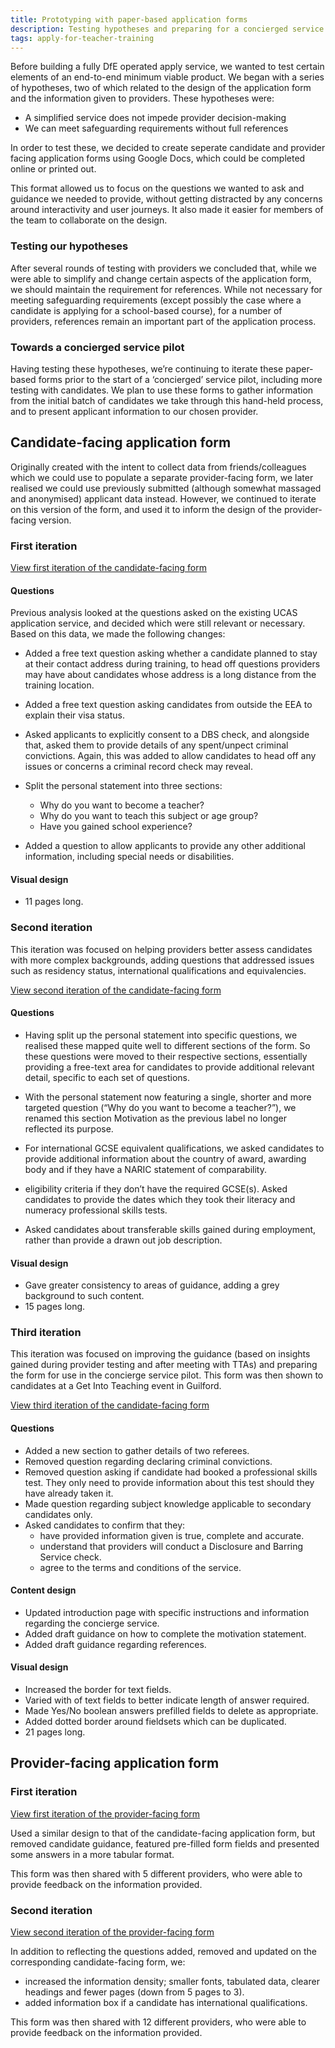 ```yaml
---
title: Prototyping with paper-based application forms
description: Testing hypotheses and preparing for a concierged service.
tags: apply-for-teacher-training
---
```

Before building a fully DfE operated apply service, we wanted to test certain elements of an end-to-end minimum viable product. We began with a series of hypotheses, two of which related to the design of the application form and the information given to providers. These hypotheses were:

* A simplified service does not impede provider decision-making
* We can meet safeguarding requirements without full references

In order to test these, we decided to create seperate candidate and provider facing application forms using Google Docs, which could be completed online or printed out.

This format allowed us to focus on the questions we wanted to ask and guidance we needed to provide, without getting distracted by any concerns around interactivity and user journeys. It also made it easier for members of the team to collaborate on the design.

### Testing our hypotheses

After several rounds of testing with providers we concluded that, while we were able to simplify and change certain aspects of the application form, we should maintain the requirement for references. While not necessary for meeting safeguarding requirements (except possibly the case where a candidate is applying for a school-based course), for a number of providers, references remain an important part of the application process.

### Towards a concierged service pilot

Having testing these hypotheses, we’re continuing to iterate these paper-based forms prior to the start of a ‘concierged’ service pilot, including more testing with candidates. We plan to use these forms to gather information from the initial batch of candidates we take through this hand-held process, and to present applicant information to our chosen provider.

## Candidate-facing application form

Originally created with the intent to collect data from friends/colleagues which we could use to populate a separate provider-facing form, we later realised we could use previously submitted (although somewhat massaged and anonymised) applicant data instead. However, we continued to iterate on this version of the form, and used it to inform the design of the provider-facing version.

### First iteration

[View first iteration of the candidate-facing form](https://docs.google.com/document/d/1C29p45w2wrYhCrToykpag5JxKXX2jv9iuUH5_9LTBgo)

#### Questions

Previous analysis looked at the questions asked on the existing UCAS application service, and decided which were still relevant or necessary. Based on this data, we made the following changes:

* Added a free text question asking whether a candidate planned to stay at their contact address during training, to head off questions providers may have about candidates whose address is a long distance from the training location.

* Added a free text question asking candidates from outside the EEA to explain their visa status.

* Asked applicants to explicitly consent to a DBS check, and alongside that, asked them to provide details of any spent/unpect criminal convictions. Again, this was added to allow candidates to head off any issues or concerns a criminal record check may reveal.

* Split the personal statement into three sections:
  * Why do you want to become a teacher?
  * Why do you want to teach this subject or age group?
  * Have you gained school experience?

* Added a question to allow applicants to provide any other additional information, including special needs or disabilities.

#### Visual design

* 11 pages long.

### Second iteration

This iteration was focused on helping providers better assess candidates with more complex backgrounds, adding questions that addressed issues such as residency status, international qualifications and equivalencies.

[View second iteration of the candidate-facing form](https://docs.google.com/document/d/1ikDTRO1k8Hik_X3MncYLN0H6T16JWHKKXNo_FCLzfjo)

#### Questions

* Having split up the personal statement into specific questions, we realised these mapped quite well to different sections of the form. So these questions were moved to their respective sections, essentially providing a free-text area for candidates to provide additional relevant detail, specific to each set of questions.

* With the personal statement now featuring a single, shorter and more targeted question (“Why do you want to become a teacher?”), we renamed this section Motivation as the previous label no longer reflected its purpose.

* For international GCSE equivalent qualifications, we asked candidates to provide additional information about the country of award, awarding body and if they have a NARIC statement of comparability.

* eligibility criteria if they don’t have the required GCSE(s).
Asked candidates to provide the dates which they took their literacy and numeracy professional skills tests.

* Asked candidates about transferable skills gained during employment, rather than provide a drawn out job description.

#### Visual design

* Gave greater consistency to areas of guidance, adding a grey background to such content.
* 15 pages long.

### Third iteration

This iteration was focused on improving the guidance (based on insights gained during provider testing and after meeting with TTAs) and preparing the form for use in the concierge service pilot. This form was then shown to candidates at a Get Into Teaching event in Guilford.

[View third iteration of the candidate-facing form](https://docs.google.com/document/d/1E0NBHKby3K6WbH1QjH18wD_wY-CnKkJeSBghSe9bgz0)

#### Questions

* Added a new section to gather details of two referees.
* Removed question regarding declaring criminal convictions.
* Removed question asking if candidate had booked a professional skills test. They only need to provide information about this test should they have already taken it.
* Made question regarding subject knowledge applicable to secondary candidates only.
* Asked candidates to confirm that they:
  * have provided information given is true, complete and accurate.
  * understand that providers will conduct a Disclosure and Barring Service check.
  * agree to the terms and conditions of the service.

#### Content design

* Updated introduction page with specific instructions and information regarding the concierge service.
* Added draft guidance on how to complete the motivation statement.
* Added draft guidance regarding references.

#### Visual design

* Increased the border for text fields.
* Varied with of text fields to better indicate length of answer required.
* Made Yes/No boolean answers prefilled fields to delete as appropriate.
* Added dotted border around fieldsets which can be duplicated.
* 21 pages long.

## Provider-facing application form

### First iteration

[View first iteration of the provider-facing form](https://docs.google.com/document/d/1gnJ_MbrxWqJxWoLnrdcr2B6GmeXJuIO38wOJ_mvI5FI)

Used a similar design to that of the candidate-facing application form, but removed candidate guidance, featured pre-filled form fields and presented some answers in a more tabular format.

This form was then shared with 5 different providers, who were able to provide feedback on the information provided.

### Second iteration

[View second iteration of the provider-facing form](https://docs.google.com/document/d/18B7vTpUXwz-FjSQlyBa01R6pLNjlyDOBrggxIql7G_c)

In addition to reflecting the questions added, removed and updated on the corresponding candidate-facing form, we:

* increased the information density; smaller fonts, tabulated data, clearer headings and fewer pages (down from 5 pages to 3).
* added information box if a candidate has international qualifications.

This form was then shared with 12 different providers, who were able to provide feedback on the information provided.
